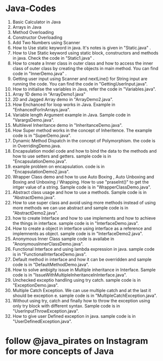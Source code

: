 # Java-Codes

1. Basic Calculator in Java
2. Arrays in Java
3. Method Overloading 
4. Constructor Overloading
5. Add Two Numbers using Scanner 
6. How to Use static keyword in java. It's notes is given in "Static.java" .
7. How to Use Static keyword using static block, constructors and methods in java. Check the code in "Static1.java" .
8. How to create a Inner class in outer class and how to access the inner class of outer class by creating the objects in main method. You can find code in "InnerDemo.java" .
9. Getting user input using Scanner and nextLine() for String input are running the code. You can find the code in "GettingUserInput.java".
10. How to initialise the variables in Java, refer the code in "Variables.java". 
11. Array 1D demo in "ArrayDemo1.java"
12. 2D and Jagged Array demo in "ArrayDemo2.java".
13. How Enchanced for loop works in Java. Example in "EnhancedForInArrays.java".
14. Variable length Argument example in Java. Sample code in "VarargsDemo.java".
15. Multilevel Inheritance demo in "InheritanceDemo.java".
16. How Super method works in the concept of Inheritence. The example code is in "SuperDemo.java".
17. Dynamic Method Dispatch in the concept of Polymorphism. the code is in OverridingDemo.java.
18. Encapsulation model code and how to bind the data to the methods and how to use setters and getters. sample code is in "EncapsulationDemo.java".
19. example problem on encapsulation. code is in "EncapsulationDemo2.java".
20. Wrapper Class demo and how to use Auto Boxing , Auto Unboxing and Boxing and Unboxing / Wrapping. How to use "praseInt()" to get the intger value of a string. Sample code is in "WrapperClassDemo.java".
21. Abstract class usage and how to use a methods. Sample code is in "AbstractDemo.java".
22. How to use super class and avoid using more methods instead of using more methods we can use abstract and sample code is in "AbstractDemo2.java".
23. how to create Interface and how to use implements and how to achieve the things in interface. sample code is in "InterfaceDemo.java".
24. How to create a object in interface using interface as a reference and implemnents as object. sample code is in "InterfaceDemo2.java".
25. Anonymous Inner Class sample code is availabe in "AnonymousInnerClassDemo.java".
26. Functional Interface and using lambda expression in java. sample code is in "FunctionalInterfaceDemo.java".
27. Default method in interface and how it can be overridden and sample code is in "DefaultMethodDemo.java".
28. How to solve ambigity issue in Multiple inheritance in Interface. Sample code is in "IssueWithMultipleInheritanceInInterface.java".
29. Unchecked exceptio handling using try catch. sample code is in "ExceptionDemo.java".
30. Multiple Catch Exception. We can use multiple catch and at the last it should be exception e. sample code is in  "MultipleCatchException.java".
31. Without using try, catch and finally how to throw the exception using only try block with different syntax. Sample code is in "UserInputThrowException.java".
32. How to give user Defined exception in java. sample code is in "UserDefinedException.java".
 

# follow @java_pirates on Instagram for more concepts of Java 
